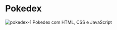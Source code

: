# Pokedex
![pokedex-1](https://github.com/Jeniferpalczuk/Pokedex/assets/87336792/19e35e8e-a89a-4cef-9fcc-c62e1419c9e6)
Pokedex com HTML, CSS e JavaScript
